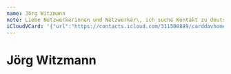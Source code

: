 ```yaml
---
name: Jörg Witzmann
note: Liebe Netzwerkerinnen und Netzwerker\, ich suche Kontakt zu deutschsprachigen Fashion Unternehmern in der Türkei\; sehr gerne Unternehmer die…
iCloudVCard: '{"url":"https://contacts.icloud.com/311500889/carddavhome/card/MDAzY2Q0NzktZWU0NC00ODBmLWE2MmQtYTAxZDliN2ZiODRm.vcf","etag":"\"kmfhbkpw\"","data":"BEGIN:VCARD\r\nVERSION:3.0\r\nFN:\r\nN:Witzmann;Jörg;;;\r\nUID:003cd479-ee44-480f-a62d-a01d9b7fb84f\r\nPRODID:ez-vcard 0.9.13-fc\r\nREV:2025-04-03T22:09:02Z\r\nORG:;\r\nNOTE:Liebe Netzwerkerinnen und Netzwerker\\, ich suche Kontakt zu deutschspr\r\n achigen Fashion Unternehmern in der Türkei\\; sehr gerne Unternehmer die…\r\nPHOTO;VALUE=uri:https://gateway.icloud.com/contacts/311500889/ck/card/23528\r\n f632df98c8308242c1f3b91a81c\r\nEND:VCARD"}'
---
```

# Jörg Witzmann